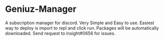 # Geniuz-Manager
A subscription manager for discord. Very Simple and Easy to use. 
 Easiest way to deploy is import to repl and click run. Packages will be automatically downloaded.
 Send request to insight#0656 for issues.
